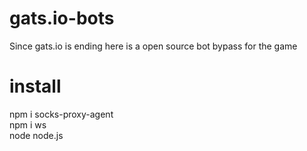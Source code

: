 # gats.io-bots
Since gats.io is ending here is a open source bot bypass for the game


# install
npm i socks-proxy-agent <br>
npm i ws <br>
node node.js
